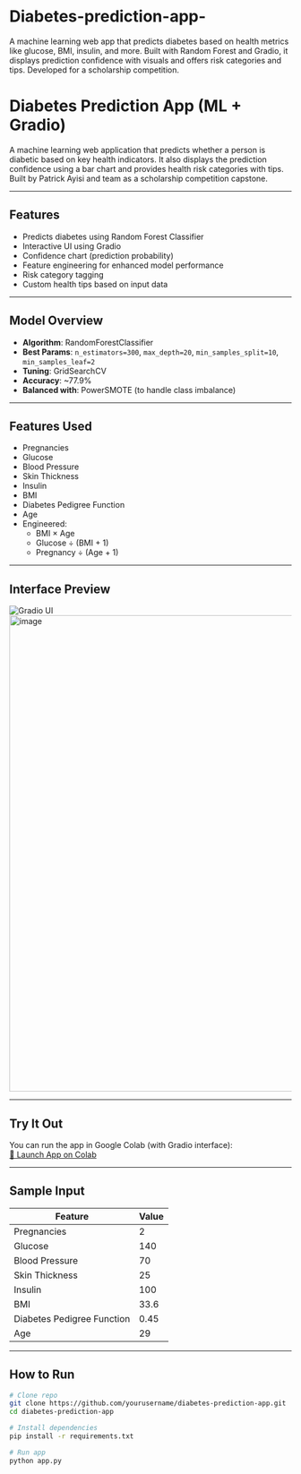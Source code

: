 # Diabetes-prediction-app-
A machine learning web app that predicts diabetes based on health metrics like glucose, BMI, insulin, and more. Built with Random Forest and Gradio, it displays prediction confidence with visuals and offers risk categories and tips. Developed for a scholarship competition.

#  Diabetes Prediction App (ML + Gradio)

A machine learning web application that predicts whether a person is diabetic based on key health indicators. It also displays the prediction confidence using a bar chart and provides health risk categories with tips. Built by Patrick Ayisi and team as a scholarship competition capstone.

---

##  Features

- Predicts diabetes using Random Forest Classifier
- Interactive UI using Gradio
- Confidence chart (prediction probability)
- Feature engineering for enhanced model performance
- Risk category tagging
- Custom health tips based on input data

---

##  Model Overview

- **Algorithm**: RandomForestClassifier
- **Best Params**: `n_estimators=300`, `max_depth=20`, `min_samples_split=10`, `min_samples_leaf=2`
- **Tuning**: GridSearchCV
- **Accuracy**: ~77.9%
- **Balanced with**: PowerSMOTE (to handle class imbalance)

---

##  Features Used

- Pregnancies  
- Glucose  
- Blood Pressure  
- Skin Thickness  
- Insulin  
- BMI  
- Diabetes Pedigree Function  
- Age  
- Engineered:  
    - BMI × Age  
    - Glucose ÷ (BMI + 1)  
    - Pregnancy ÷ (Age + 1)

---

##  Interface Preview

![Gradio UI](images/app_screenshot.png)  
<img width="1570" height="851" alt="image" src="https://github.com/user-attachments/assets/adfe2a1d-73a5-45c1-bd5a-f046295f3c87" />

---

##  Try It Out

You can run the app in Google Colab (with Gradio interface):  
[🔗 Launch App on Colab](your_colab_link_here)

---

##  Sample Input

| Feature         | Value |
|----------------|-------|
| Pregnancies     | 2     |
| Glucose         | 140   |
| Blood Pressure  | 70    |
| Skin Thickness  | 25    |
| Insulin         | 100   |
| BMI             | 33.6  |
| Diabetes Pedigree Function | 0.45 |
| Age             | 29    |

---

##  How to Run

```bash
# Clone repo
git clone https://github.com/yourusername/diabetes-prediction-app.git
cd diabetes-prediction-app

# Install dependencies
pip install -r requirements.txt

# Run app
python app.py

